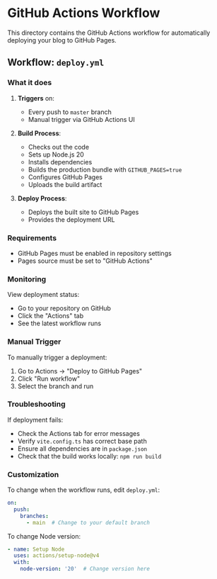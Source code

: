 # GitHub Actions Workflow

This directory contains the GitHub Actions workflow for automatically deploying your blog to GitHub Pages.

## Workflow: `deploy.yml`

### What it does

1. **Triggers** on:
   - Every push to `master` branch
   - Manual trigger via GitHub Actions UI

2. **Build Process**:
   - Checks out the code
   - Sets up Node.js 20
   - Installs dependencies
   - Builds the production bundle with `GITHUB_PAGES=true`
   - Configures GitHub Pages
   - Uploads the build artifact

3. **Deploy Process**:
   - Deploys the built site to GitHub Pages
   - Provides the deployment URL

### Requirements

- GitHub Pages must be enabled in repository settings
- Pages source must be set to "GitHub Actions"

### Monitoring

View deployment status:
- Go to your repository on GitHub
- Click the "Actions" tab
- See the latest workflow runs

### Manual Trigger

To manually trigger a deployment:
1. Go to Actions → "Deploy to GitHub Pages"
2. Click "Run workflow"
3. Select the branch and run

### Troubleshooting

If deployment fails:
- Check the Actions tab for error messages
- Verify `vite.config.ts` has correct base path
- Ensure all dependencies are in `package.json`
- Check that the build works locally: `npm run build`

### Customization

To change when the workflow runs, edit `deploy.yml`:

```yaml
on:
  push:
    branches:
      - main  # Change to your default branch
```

To change Node version:

```yaml
- name: Setup Node
  uses: actions/setup-node@v4
  with:
    node-version: '20'  # Change version here
```

